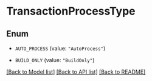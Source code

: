 # TransactionProcessType

## Enum


* `AUTO_PROCESS` (value: `"AutoProcess"`)

* `BUILD_ONLY` (value: `"BuildOnly"`)


[[Back to Model list]](../README.md#documentation-for-models) [[Back to API list]](../README.md#documentation-for-api-endpoints) [[Back to README]](../README.md)


